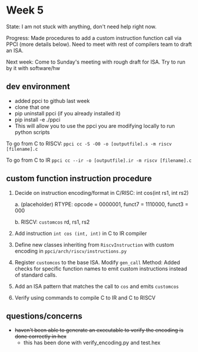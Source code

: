 # Week 5

State: I am not stuck with anything, don't need help right now. 

Progress: Made procedures to add a custom instruction function call via PPCI (more details below). Need to meet with rest of compilers team to draft an ISA.

Next week: Come to Sunday's meeting with rough draft for ISA. Try to run by it with software/hw

## dev environment
- added ppci to github last week
- clone that one
- pip uninstall ppci (if you already installed it)
- pip install -e ./ppci
- This will allow you to use the ppci you are modifying locally to run python scripts

To go from C to RISCV:
```ppci cc -S -O0 -o [outputfile].s -m riscv [filename].c```

To go from C to IR
```ppci cc --ir -o [outputfile].ir -m riscv [filename].c```

## custom function instruction procedure
1. Decide on instruction encoding/format in C/RISC: int cos(int rs1, int rs2)
   
   a. (placeholder) RTYPE: opcode = 0000001, funct7 = 1110000, funct3 = 000
   
   b. RISCV: `customcos` rd, rs1, rs2
   
2. Add instruction `int cos (int, int)` in C to IR compiler
3. Define new classes inheriting from `RiscvInstruction` with custom encoding in ``ppci/arch/riscv/instructions.py``
4. Register `customcos` to the base ISA. Modify `gen_call` Method: Added checks for specific function names to emit custom instructions instead of standard calls.
6. Add an ISA pattern that matches the call to `cos` and emits `customcos`
7. Verify using commands to compile C to IR and C to RISCV

## questions/concerns
- ~~haven't been able to generate an executable to verify the encoding is done correctly in hex~~
   - this has been done with verify_encoding.py and test.hex
